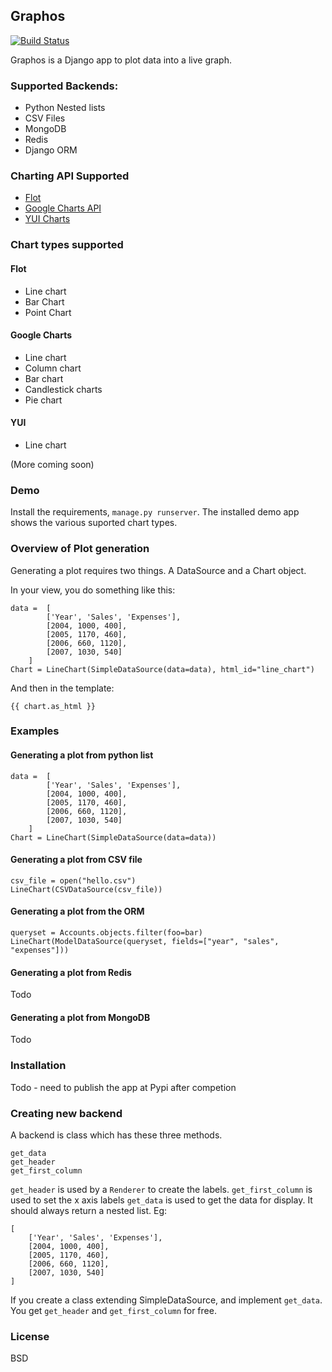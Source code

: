 Graphos
----------------

[![Build Status](https://travis-ci.org/agiliq/django-graphos.png)](https://travis-ci.org/agiliq/django-graphos)

Graphos is a Django app to plot data into a live graph.

### Supported Backends:

* Python Nested lists
* CSV Files
* MongoDB
* Redis
* Django ORM

### Charting API Supported

* [Flot](http://flotcharts.org)
* [Google Charts API](https://developers.google.com/chart/)
* [YUI Charts](http://yuilibrary.com/yui/docs/charts/)

### Chart types supported

#### Flot

* Line chart
* Bar Chart
* Point Chart

#### Google Charts

* Line chart
* Column chart
* Bar chart
* Candlestick charts
* Pie chart

#### YUI

* Line chart

(More coming soon)

### Demo

Install the requirements, `manage.py runserver`.
The installed demo app shows the various suported chart types.


### Overview of Plot generation

Generating a plot requires two things. A DataSource and a Chart object.

In your view, you do something like this:

    data =  [
            ['Year', 'Sales', 'Expenses'],
            [2004, 1000, 400],
            [2005, 1170, 460],
            [2006, 660, 1120],
            [2007, 1030, 540]
        ]
    Chart = LineChart(SimpleDataSource(data=data), html_id="line_chart")

And then in the template:

    {{ chart.as_html }}


### Examples

#### Generating a plot from python list

    data =  [
            ['Year', 'Sales', 'Expenses'],
            [2004, 1000, 400],
            [2005, 1170, 460],
            [2006, 660, 1120],
            [2007, 1030, 540]
        ]
    Chart = LineChart(SimpleDataSource(data=data))

#### Generating a plot from CSV file

    csv_file = open("hello.csv")
    LineChart(CSVDataSource(csv_file))

#### Generating a plot from the ORM

    queryset = Accounts.objects.filter(foo=bar)
    LineChart(ModelDataSource(queryset, fields=["year", "sales", "expenses"]))


#### Generating a plot from Redis
Todo

#### Generating a plot from MongoDB
Todo

### Installation
Todo - need to publish the app at Pypi after competion


### Creating new backend

A backend is  class which has these three methods.

    get_data
    get_header
    get_first_column

`get_header` is used by a `Renderer` to create the labels.
`get_first_column` is used to set the x axis labels
`get_data` is used to get the data for display. It should always return a nested list. Eg:

    [
        ['Year', 'Sales', 'Expenses'],
        [2004, 1000, 400],
        [2005, 1170, 460],
        [2006, 660, 1120],
        [2007, 1030, 540]
    ]

If you create a class extending SimpleDataSource, and implement `get_data`. You get
`get_header` and `get_first_column` for free.


### License

BSD

